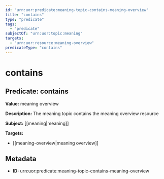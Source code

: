 ```yaml
---
id: "urn:uor:predicate:meaning-topic-contains-meaning-overview"
title: "contains"
type: "predicate"
tags:
  - "predicate"
subjectOf: "urn:uor:topic:meaning"
targets:
  - "urn:uor:resource:meaning-overview"
predicateType: "contains"
---
```


# contains

## Predicate: contains

**Value:** meaning overview

**Description:** The meaning topic contains the meaning overview resource

**Subject:** [[meaning|meaning]]

**Targets:**

- [[meaning-overview|meaning overview]]

## Metadata

- **ID:** urn:uor:predicate:meaning-topic-contains-meaning-overview
